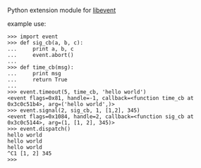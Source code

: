 Python extension module for [libevent](http://monkey.org/~provos/libevent)

example use:
```
>>> import event
>>> def sig_cb(a, b, c):
...     print a, b, c
...     event.abort()
... 
>>> def time_cb(msg):
...     print msg
...     return True
... 
>>> event.timeout(5, time_cb, 'hello world')
<event flags=0x81, handle=-1, callback=<function time_cb at 0x3c0c51b4>, arg=('hello world',)>
>>> event.signal(2, sig_cb, 1, [1,2], 345)
<event flags=0x1084, handle=2, callback=<function sig_cb at 0x3c0c5144>, arg=(1, [1, 2], 345)>
>>> event.dispatch()
hello world
hello world
hello world
^C1 [1, 2] 345
>>>
```
